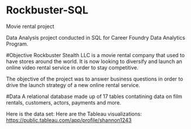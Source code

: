 # Rockbuster-SQL
Movie rental project

Data Analysis project conducted in SQL for Career Foundry Data Analytics Program.

#Objective
Rockbuster Stealth LLC is a movie rental company that used to have stores around the world. It is now looking to diversify and launch an online video rental service in order to stay competitive.

The objective of the project was to answer business questions in order to drive the launch strategy of a new online rental service.

#Data
A relational database made up of 17 tables contatining data on film rentals, customers, actors, payments and more. 

Here is the data set: 
Here are the Tableau visualizations: https://public.tableau.com/app/profile/shannon1243
